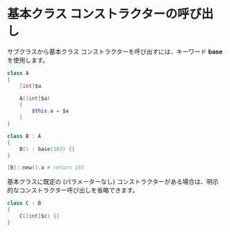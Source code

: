 # <a name="call-base-class-constructor"></a>基本クラス コンストラクターの呼び出し

サブクラスから基本クラス コンストラクターを呼び出すには、キーワード **base** を使用します。

```PowerShell
class A 
{
    [int]$a

    A([int]$a)
    {
        $this.a = $a
    }
}

class B : A
{
    B() : base(103) {}
}

[B]::new().a # return 103
```

基本クラスに既定の (パラメーターなし) コンストラクターがある場合は、明示的なコンストラクター呼び出しを省略できます。

```PowerShell
class C : B
{
    C([int]$c) {}
}
```